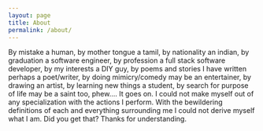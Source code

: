 ```yaml
---
layout: page
title: About
permalink: /about/
---
```


By mistake a human,  by mother tongue a tamil, by nationality an indian, by graduation a software engineer, by profession a full stack software developer, by my interests a DIY guy, by poems and stories I have written perhaps a poet/writer, by doing mimicry/comedy may be an entertainer, by drawing an artist, by learning new things a student, by search for purpose of life may be a saint too, phew.... It goes on. I could not make myself out of any specialization with the actions I perform. With the bewildering definitions of each and everything surrounding me I could not derive myself what I am. Did you get that? Thanks for understanding.
